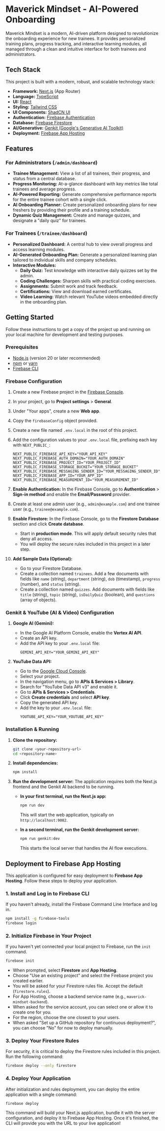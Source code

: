 
# Maverick Mindset - AI-Powered Onboarding

Maverick Mindset is a modern, AI-driven platform designed to revolutionize the onboarding experience for new trainees. It provides personalized training plans, progress tracking, and interactive learning modules, all managed through a clean and intuitive interface for both trainees and administrators.

## Tech Stack

This project is built with a modern, robust, and scalable technology stack:

- **Framework:** [Next.js](https://nextjs.org/) (App Router)
- **Language:** [TypeScript](https://www.typescriptlang.org/)
- **UI:** [React](https://react.dev/)
- **Styling:** [Tailwind CSS](https://tailwindcss.com/)
- **UI Components:** [ShadCN UI](https://ui.shadcn.com/)
- **Authentication:** [Firebase Authentication](https://firebase.google.com/docs/auth)
- **Database:** [Firebase Firestore](https://firebase.google.com/docs/firestore)
- **AI/Generative:** [Genkit (Google's Generative AI Toolkit)](https://firebase.google.com/docs/genkit)
- **Deployment:** [Firebase App Hosting](https://firebase.google.com/docs/hosting)

## Features

### For Administrators (`/admin/dashboard`)
- **Trainee Management:** View a list of all trainees, their progress, and status from a central database.
- **Progress Monitoring:** At-a-glance dashboard with key metrics like total trainees and average progress.
- **AI-Powered Reporting:** Generate comprehensive performance reports for the entire trainee cohort with a single click.
- **AI Onboarding Planner:** Create personalized onboarding plans for new freshers by providing their profile and a training schedule.
- **Dynamic Quiz Management:** Create and manage quizzes, and designate a "daily quiz" for trainees.

### For Trainees (`/trainee/dashboard`)
- **Personalized Dashboard:** A central hub to view overall progress and access learning modules.
- **AI-Generated Onboarding Plan:** Generate a personalized learning plan tailored to individual skills and company schedules.
- **Interactive Modules:**
    - **Daily Quiz:** Test knowledge with interactive daily quizzes set by the admin.
    - **Coding Challenges:** Sharpen skills with practical coding exercises.
    - **Assignments:** Submit work and track feedback.
    - **Certifications:** View and download earned certificates.
    - **Video Learning:** Watch relevant YouTube videos embedded directly in the onboarding plan.

## Getting Started

Follow these instructions to get a copy of the project up and running on your local machine for development and testing purposes.

### Prerequisites

- [Node.js](https://nodejs.org/en) (version 20 or later recommended)
- [npm](https://www.npmjs.com/) or [yarn](https://yarnpkg.com/)
- [Firebase CLI](https://firebase.google.com/docs/cli)

### Firebase Configuration

1.  Create a new Firebase project in the [Firebase Console](https://console.firebase.google.com/).
2.  In your project, go to **Project settings** > **General**.
3.  Under "Your apps", create a new **Web app**.
4.  Copy the `firebaseConfig` object provided.
5.  Create a new file named `.env.local` in the root of this project.
6.  Add the configuration values to your `.env.local` file, prefixing each key with `NEXT_PUBLIC_`:

    ```env
    NEXT_PUBLIC_FIREBASE_API_KEY="YOUR_API_KEY"
    NEXT_PUBLIC_FIREBASE_AUTH_DOMAIN="YOUR_AUTH_DOMAIN"
    NEXT_PUBLIC_FIREBASE_PROJECT_ID="YOUR_PROJECT_ID"
    NEXT_PUBLIC_FIREBASE_STORAGE_BUCKET="YOUR_STORAGE_BUCKET"
    NEXT_PUBLIC_FIREBASE_MESSAGING_SENDER_ID="YOUR_MESSAGING_SENDER_ID"
    NEXT_PUBLIC_FIREBASE_APP_ID="YOUR_APP_ID"
    NEXT_PUBLIC_FIREBASE_MEASUREMENT_ID="YOUR_MEASUREMENT_ID"
    ```

7.  **Enable Authentication:** In the Firebase Console, go to **Authentication** > **Sign-in method** and enable the **Email/Password** provider.
8.  Create at least one admin user (e.g., `admin@example.com`) and one trainee user (e.g., `trainee@example.com`).

9.  **Enable Firestore:** In the Firebase Console, go to the **Firestore Database** section and click **Create database**.
    - Start in **production mode**. This will apply default security rules that deny all access.
    - You will deploy the secure rules included in this project in a later step.

10. **Add Sample Data (Optional):**
    - Go to your Firestore Database.
    - Create a collection named `trainees`. Add a few documents with fields like `name` (string), `department` (string), `dob` (timestamp), `progress` (number), and `status` (string).
    - Create a collection named `quizzes`. Add documents with fields like `title` (string), `topic` (string), `isDailyQuiz` (boolean), and `questions` (array of objects).

### Genkit & YouTube (AI & Video) Configuration

1.  **Google AI (Gemini):**
    - In the Google AI Platform Console, enable the **Vertex AI API**.
    - Create an API key.
    - Add the API key to your `.env.local` file:
      ```env
      GEMINI_API_KEY="YOUR_GEMINI_API_KEY"
      ```

2.  **YouTube Data API:**
    - Go to the [Google Cloud Console](https://console.cloud.google.com/).
    - Select your project.
    - In the navigation menu, go to **APIs & Services > Library**.
    - Search for "YouTube Data API v3" and enable it.
    - Go to **APIs & Services > Credentials**.
    - Click **Create credentials** and select **API key**.
    - Copy the generated API key.
    - Add the key to your `.env.local` file:
      ```env
      YOUTUBE_API_KEY="YOUR_YOUTUBE_API_KEY"
      ```

### Installation & Running

1.  **Clone the repository:**
    ```bash
    git clone <your-repository-url>
    cd <repository-name>
    ```

2.  **Install dependencies:**
    ```bash
    npm install
    ```

3.  **Run the development server:**
    The application requires both the Next.js frontend and the Genkit AI backend to be running.

    - **In your first terminal, run the Next.js app:**
      ```bash
      npm run dev
      ```
      This will start the web application, typically on `http://localhost:9002`.

    - **In a second terminal, run the Genkit development server:**
      ```bash
      npm run genkit:dev
      ```
      This starts the local server that handles the AI flow executions.

## Deployment to Firebase App Hosting

This application is configured for easy deployment to **Firebase App Hosting**. Follow these steps to deploy your application.

### 1. Install and Log in to Firebase CLI
If you haven't already, install the Firebase Command Line Interface and log in.

```bash
npm install -g firebase-tools
firebase login
```

### 2. Initialize Firebase in Your Project
If you haven't yet connected your local project to Firebase, run the `init` command.

```bash
firebase init
```

- When prompted, select **Firestore** and **App Hosting**.
- Choose "Use an existing project" and select the Firebase project you created earlier.
- You will be asked for your Firestore rules file. Accept the default (`firestore.rules`).
- For App Hosting, choose a backend service name (e.g., `maverick-mindset-backend`).
- When asked for the service account, you can select one or allow it to create one for you.
- For the region, choose the one closest to your users.
- When asked "Set up a GitHub repository for continuous deployment?", you can choose "No" for now to deploy manually.

### 3. Deploy Your Firestore Rules
For security, it is critical to deploy the Firestore rules included in this project. Run the following command:

```bash
firebase deploy --only firestore
```

### 4. Deploy Your Application
After initialization and rules deployment, you can deploy the entire application with a single command:

```bash
firebase deploy
```

This command will build your Next.js application, bundle it with the server configuration, and deploy it to Firebase App Hosting. Once it's finished, the CLI will provide you with the URL to your live application!
